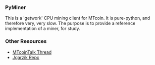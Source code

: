 ### PyMiner ###

This is a 'getwork' CPU mining client for MTcoin. It is pure-python, and therefore very, very slow.  The purpose is to provide a reference implementation of a miner, for study.

### Other Resources ###

- [MTcoinTalk Thread](https://mtcointalk.org/index.php?topic=3546.0)
- [Jgarzik Repo](https://github.com/jgarzik/pyminer)